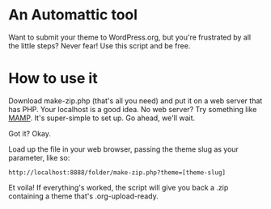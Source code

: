 # An Automattic tool

Want to submit your theme to WordPress.org, but you're frustrated by all the little steps? Never fear! Use this script and be free. 

# How to use it

Download make-zip.php (that's all you need) and put it on a web server that has PHP. Your localhost is a good idea. No web server? Try something like [MAMP](https://mamp.info). It's super-simple to set up. Go ahead, we'll wait. 

Got it? Okay. 

Load up the file in your web browser, passing the theme slug as your parameter, like so: 

`http://localhost:8888/folder/make-zip.php?theme=[theme-slug]`

Et voila! If everything's worked, the script will give you back a .zip containing a theme that's .org-upload-ready. 

